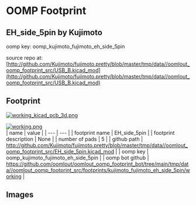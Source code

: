 # OOMP Footprint  
## EH_side_5pin  by Kujimoto  
  
oomp key: oomp_kujimoto_fujimoto_eh_side_5pin  
  
source repo at: [http://github.com/Kujimoto/fujimoto.pretty/blob/master/tmp/data//oomlout_oomp_footprint_src/USB_B.kicad_mod](http://github.com/Kujimoto/fujimoto.pretty/blob/master/tmp/data//oomlout_oomp_footprint_src/USB_B.kicad_mod)  
## Footprint  
  
[![working_kicad_pcb_3d.png](working_kicad_pcb_3d_600.png)](working_kicad_pcb_3d.png)  
  
[![working.png](working_600.png)](working.png)  
| name | value | 
| --- | --- | 
| footprint name | EH_side_5pin | 
| footprint description | None | 
| number of pads | 5 | 
| github path | http://github.com/Kujimoto/fujimoto.pretty/blob/master/tmp/data//oomlout_oomp_footprint_src/EH_side_5pin.kicad_mod | 
| oomp key | oomp_kujimoto_fujimoto_eh_side_5pin | 
| oomp bot github | https://github.com/oomlout/oomlout_oomp_footprint_bot/tree/main/tmp/data//oomlout_oomp_footprint_src/footprints/kujimoto_fujimoto_eh_side_5pin/working | 
## Images  
